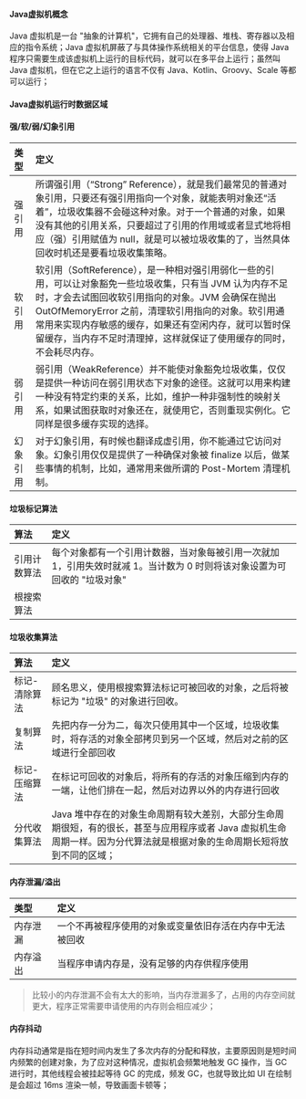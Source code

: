#### Java虚拟机概念

Java 虚拟机是一台 "抽象的计算机"，它拥有自己的处理器、堆栈、寄存器以及相应的指令系统；Java 虚拟机屏蔽了与具体操作系统相关的平台信息，使得 Java 程序只需要生成该虚拟机上运行的目标代码，就可以在多平台上运行；虽然叫 Java 虚拟机，但在它之上运行的语言不仅有 Java、Kotlin、Groovy、Scale 等都可以运行；

 #### Java虚拟机运行时数据区域 

 #### 强/软/弱/幻象引用

 |类型|定义|
 |:--|:--|
 |强引用|所谓强引用（“Strong” Reference），就是我们最常见的普通对象引用，只要还有强引用指向一个对象，就能表明对象还“活着”，垃圾收集器不会碰这种对象。对于一个普通的对象，如果没有其他的引用关系，只要超过了引用的作用域或者显式地将相应（强）引用赋值为 null，就是可以被垃圾收集的了，当然具体回收时机还是要看垃圾收集策略。|
 |软引用|软引用（SoftReference），是一种相对强引用弱化一些的引用，可以让对象豁免一些垃圾收集，只有当 JVM 认为内存不足时，才会去试图回收软引用指向的对象。JVM 会确保在抛出 OutOfMemoryError 之前，清理软引用指向的对象。软引用通常用来实现内存敏感的缓存，如果还有空闲内存，就可以暂时保留缓存，当内存不足时清理掉，这样就保证了使用缓存的同时，不会耗尽内存。|
 |弱引用|弱引用（WeakReference）并不能使对象豁免垃圾收集，仅仅是提供一种访问在弱引用状态下对象的途径。这就可以用来构建一种没有特定约束的关系，比如，维护一种非强制性的映射关系，如果试图获取时对象还在，就使用它，否则重现实例化。它同样是很多缓存实现的选择。|
 |幻象引用|对于幻象引用，有时候也翻译成虚引用，你不能通过它访问对象。幻象引用仅仅是提供了一种确保对象被 finalize 以后，做某些事情的机制，比如，通常用来做所谓的 Post-Mortem 清理机制。|

 #### 垃圾标记算法

 |算法|定义|
 |:--|:--|
 |引用计数算法|每个对象都有一个引用计数器，当对象每被引用一次就加 1，引用失效时就减 1。当计数为 0 时则将该对象设置为可回收的 "垃圾对象"|
 |根搜索算法||
 
 #### 垃圾收集算法

 |算法|定义|
 |:--|:--|
 |标记-清除算法|顾名思义，使用根搜索算法标记可被回收的对象，之后将被标记为 "垃圾" 的对象进行回收。|
 |复制算法|先把内存一分为二，每次只使用其中一个区域，垃圾收集时，将存活的对象全部拷贝到另一个区域，然后对之前的区域进行全部回收|
 |标记-压缩算法|在标记可回收的对象后，将所有的存活的对象压缩到内存的一端，让他们排在一起，然后对边界以外的内存进行回收|
 |分代收集算法|Java 堆中存在的对象生命周期有较大差别，大部分生命周期很短，有的很长，甚至与应用程序或者 Java 虚拟机生命周期一样。因为分代算法就是根据对象的生命周期长短将放到不同的区域；|

 #### 内存泄漏/溢出

|类型|定义|
|:--|:--|
|内存泄漏|一个不再被程序使用的对象或变量依旧存活在内存中无法被回收|
|内存溢出|当程序申请内存是，没有足够的内存供程序使用|

> 比较小的内存泄漏不会有太大的影响，当内存泄漏多了，占用的内存空间就更大，程序正常需要申请使用的内存则会相应减少；

#### 内存抖动

内存抖动通常是指在短时间内发生了多次内存的分配和释放，主要原因则是短时间内频繁的创建对象，为了应对这种情况，虚拟机会频繁地触发 GC 操作，当 GC 进行时，其他线程会被挂起等待 GC 的完成，频发 GC，也就导致比如 UI 在绘制是会超过 16ms 渲染一帧，导致画面卡顿等；
